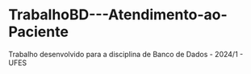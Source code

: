 # TrabalhoBD---Atendimento-ao-Paciente
Trabalho desenvolvido para a disciplina de Banco de Dados - 2024/1 - UFES
